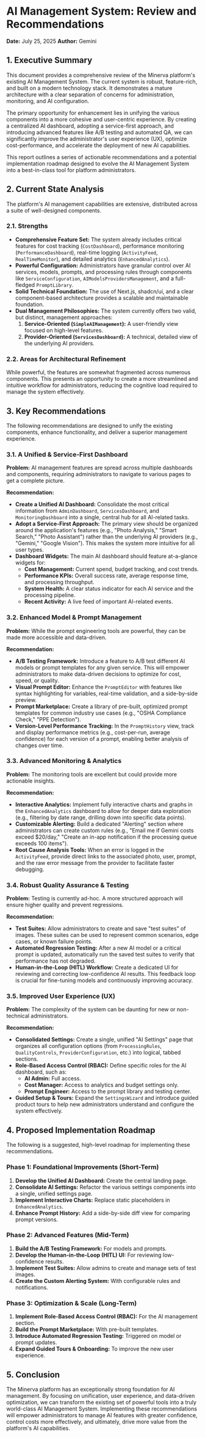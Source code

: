 # AI Management System: Review and Recommendations

**Date:** July 25, 2025
**Author:** Gemini

## 1. Executive Summary

This document provides a comprehensive review of the Minerva platform's existing AI Management System. The current system is robust, feature-rich, and built on a modern technology stack. It demonstrates a mature architecture with a clear separation of concerns for administration, monitoring, and AI configuration.

The primary opportunity for enhancement lies in unifying the various components into a more cohesive and user-centric experience. By creating a centralized AI dashboard, adopting a service-first approach, and introducing advanced features like A/B testing and automated QA, we can significantly improve the administrator's user experience (UX), optimize cost-performance, and accelerate the deployment of new AI capabilities.

This report outlines a series of actionable recommendations and a potential implementation roadmap designed to evolve the AI Management System into a best-in-class tool for platform administrators.

## 2. Current State Analysis

The platform's AI management capabilities are extensive, distributed across a suite of well-designed components.

### 2.1. Strengths

*   **Comprehensive Feature Set:** The system already includes critical features for cost tracking (`CostDashboard`), performance monitoring (`PerformanceDashboard`), real-time logging (`ActivityFeed`, `RealTimeMonitor`), and detailed analytics (`EnhancedAnalytics`).
*   **Powerful Configuration:** Administrators have granular control over AI services, models, prompts, and processing rules through components like `ServiceConfiguration`, `AIModelsProvidersManagement`, and a full-fledged `PromptLibrary`.
*   **Solid Technical Foundation:** The use of Next.js, shadcn/ui, and a clear component-based architecture provides a scalable and maintainable foundation.
*   **Dual Management Philosophies:** The system currently offers two valid, but distinct, management approaches:
    1.  **Service-Oriented (`SimpleAIManagement`):** A user-friendly view focused on high-level features.
    2.  **Provider-Oriented (`ServicesDashboard`):** A technical, detailed view of the underlying AI providers.

### 2.2. Areas for Architectural Refinement

While powerful, the features are somewhat fragmented across numerous components. This presents an opportunity to create a more streamlined and intuitive workflow for administrators, reducing the cognitive load required to manage the system effectively.

## 3. Key Recommendations

The following recommendations are designed to unify the existing components, enhance functionality, and deliver a superior management experience.

### 3.1. A Unified & Service-First Dashboard

**Problem:** AI management features are spread across multiple dashboards and components, requiring administrators to navigate to various pages to get a complete picture.

**Recommendation:**
*   **Create a Unified AI Dashboard:** Consolidate the most critical information from `AdminDashboard`, `ServicesDashboard`, and `MonitoringDashboard` into a single, central hub for all AI-related tasks.
*   **Adopt a Service-First Approach:** The primary view should be organized around the application's features (e.g., "Photo Analysis," "Smart Search," "Photo Assistant") rather than the underlying AI providers (e.g., "Gemini," "Google Vision"). This makes the system more intuitive for all user types.
*   **Dashboard Widgets:** The main AI dashboard should feature at-a-glance widgets for:
    *   **Cost Management:** Current spend, budget tracking, and cost trends.
    *   **Performance KPIs:** Overall success rate, average response time, and processing throughput.
    *   **System Health:** A clear status indicator for each AI service and the processing pipeline.
    *   **Recent Activity:** A live feed of important AI-related events.

### 3.2. Enhanced Model & Prompt Management

**Problem:** While the prompt engineering tools are powerful, they can be made more accessible and data-driven.

**Recommendation:**
*   **A/B Testing Framework:** Introduce a feature to A/B test different AI models or prompt templates for any given service. This will empower administrators to make data-driven decisions to optimize for cost, speed, or quality.
*   **Visual Prompt Editor:** Enhance the `PromptEditor` with features like syntax highlighting for variables, real-time validation, and a side-by-side preview.
*   **Prompt Marketplace:** Create a library of pre-built, optimized prompt templates for common industry use cases (e.g., "OSHA Compliance Check," "PPE Detection").
*   **Version-Level Performance Tracking:** In the `PromptHistory` view, track and display performance metrics (e.g., cost-per-run, average confidence) for each version of a prompt, enabling better analysis of changes over time.

### 3.3. Advanced Monitoring & Analytics

**Problem:** The monitoring tools are excellent but could provide more actionable insights.

**Recommendation:**
*   **Interactive Analytics:** Implement fully interactive charts and graphs in the `EnhancedAnalytics` dashboard to allow for deeper data exploration (e.g., filtering by date range, drilling down into specific data points).
*   **Customizable Alerting:** Build a dedicated "Alerting" section where administrators can create custom rules (e.g., "Email me if Gemini costs exceed $20/day," "Create an in-app notification if the processing queue exceeds 100 items").
*   **Root Cause Analysis Tools:** When an error is logged in the `ActivityFeed`, provide direct links to the associated photo, user, prompt, and the raw error message from the provider to facilitate faster debugging.

### 3.4. Robust Quality Assurance & Testing

**Problem:** Testing is currently ad-hoc. A more structured approach will ensure higher quality and prevent regressions.

**Recommendation:**
*   **Test Suites:** Allow administrators to create and save "test suites" of images. These suites can be used to represent common scenarios, edge cases, or known failure points.
*   **Automated Regression Testing:** After a new AI model or a critical prompt is updated, automatically run the saved test suites to verify that performance has not degraded.
*   **Human-in-the-Loop (HITL) Workflow:** Create a dedicated UI for reviewing and correcting low-confidence AI results. This feedback loop is crucial for fine-tuning models and continuously improving accuracy.

### 3.5. Improved User Experience (UX)

**Problem:** The complexity of the system can be daunting for new or non-technical administrators.

**Recommendation:**
*   **Consolidated Settings:** Create a single, unified "AI Settings" page that organizes all configuration options (from `ProcessingRules`, `QualityControls`, `ProviderConfiguration`, etc.) into logical, tabbed sections.
*   **Role-Based Access Control (RBAC):** Define specific roles for the AI dashboard, such as:
    *   **AI Admin:** Full access.
    *   **Cost Manager:** Access to analytics and budget settings only.
    *   **Prompt Engineer:** Access to the prompt library and testing center.
*   **Guided Setup & Tours:** Expand the `SettingsWizard` and introduce guided product tours to help new administrators understand and configure the system effectively.

## 4. Proposed Implementation Roadmap

The following is a suggested, high-level roadmap for implementing these recommendations.

### Phase 1: Foundational Improvements (Short-Term)
1.  **Develop the Unified AI Dashboard:** Create the central landing page.
2.  **Consolidate AI Settings:** Refactor the various settings components into a single, unified settings page.
3.  **Implement Interactive Charts:** Replace static placeholders in `EnhancedAnalytics`.
4.  **Enhance Prompt History:** Add a side-by-side diff view for comparing prompt versions.

### Phase 2: Advanced Features (Mid-Term)
1.  **Build the A/B Testing Framework:** For models and prompts.
2.  **Develop the Human-in-the-Loop (HITL) UI:** For reviewing low-confidence results.
3.  **Implement Test Suites:** Allow admins to create and manage sets of test images.
4.  **Create the Custom Alerting System:** With configurable rules and notifications.

### Phase 3: Optimization & Scale (Long-Term)
1.  **Implement Role-Based Access Control (RBAC):** For the AI management section.
2.  **Build the Prompt Marketplace:** With pre-built templates.
3.  **Introduce Automated Regression Testing:** Triggered on model or prompt updates.
4.  **Expand Guided Tours & Onboarding:** To improve the new user experience.

## 5. Conclusion

The Minerva platform has an exceptionally strong foundation for AI management. By focusing on unification, user experience, and data-driven optimization, we can transform the existing set of powerful tools into a truly world-class AI Management System. Implementing these recommendations will empower administrators to manage AI features with greater confidence, control costs more effectively, and ultimately, drive more value from the platform's AI capabilities.

